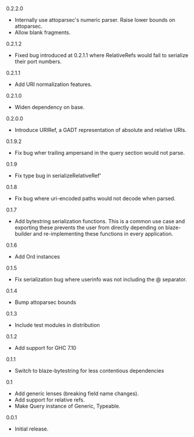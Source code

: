 0.2.2.0
* Internally use attoparsec's numeric parser. Raise lower bounds on attoparsec.
* Allow blank fragments.

0.2.1.2
* Fixed bug introduced at 0.2.1.1 where RelativeRefs would fail to serialize their port numbers.

0.2.1.1
* Add URI normalization features.

0.2.1.0
* Widen dependency on base.

0.2.0.0
* Introduce URIRef, a GADT representation of absolute and relative URIs.

0.1.9.2
* Fix bug wher trailing ampersand in the query section would not parse.

0.1.9
* Fix type bug in serializeRelativeRef'

0.1.8
* Fix bug where uri-encoded paths would not decode when parsed.

0.1.7
* Add bytestring serialization functions. This is a common use case
  and exporting these prevents the user from directly depending on
  blaze-builder and re-implementing these functions in every application.

0.1.6
* Add Ord instances

0.1.5
* Fix serialization bug where userinfo was not including the @ separator.

0.1.4
* Bump attoparsec bounds

0.1.3
* Include test modules in distribution

0.1.2
* Add support for GHC 7.10

0.1.1
* Switch to blaze-bytestring for less contentious dependencies

0.1
* Add generic lenses (breaking field name changes).
* Add support for relative refs.
* Make Query instance of Generic, Typeable.

0.0.1

* Initial release.
